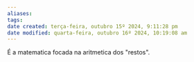 ```yaml
---
aliases: 
tags: 
date created: terça-feira, outubro 15º 2024, 9:11:28 pm
date modified: quarta-feira, outubro 16º 2024, 10:19:08 am
---
```

É a matematica focada na aritmetica dos "restos".